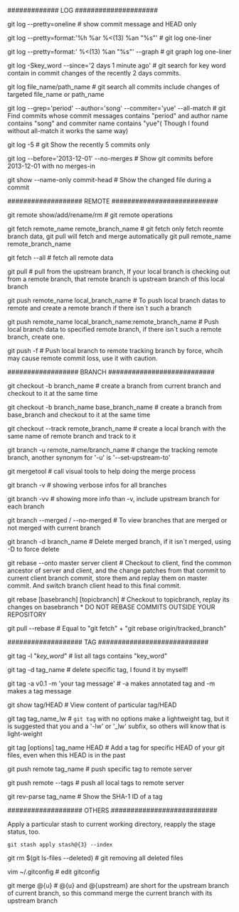 #############           LOG         #####################

git log --pretty=oneline                                        # show commit message and HEAD only

git log --pretty=format:'%h  %ar %<(13) %an "%s"'               # git log one-liner

git log --pretty=format:' %<(13) %an "%s"' --graph              # git graph log one-liner

git log -Skey_word --since='2 days 1 minute ago'                # git search for key word contain in commit changes of the recently 2 days commits.

git log file_name/path_name                                     # git search all commits include changes of targeted file_name or path_name

git log --grep='period' --author='song' --commiter='yue' --all-match             # git Find commits whose commit messages contains "period" and author name contains "song" and commiter name contains "yue"( Though I found without all-match it works the same way)

git log -5                                                      # git Show the recently 5 commits only

git log --before='2013-12-01' --no-merges                       # Show git commits before 2013-12-01 with no merges-in

git show --name-only commit-head                                # Show the changed file during a commit



###################         REMOTE          ###########################

git remote show/add/rename/rm                                   # git remote operations

git fetch remote_name remote_branch_name                        # git fetch only fetch reomte branch data, git pull will fetch and merge automatically
git pull  remote_name remote_branch_name

git fetch --all                                                 #  fetch all remote data

git pull                                                        # pull from the upstream branch, If your local branch is checking out from a remote branch, that remote branch is upstream branch of this local branch

git push remote_name  local_branch_name                         # To push local branch datas to remote and create a remote branch if there isn`t such a branch

git push remote_name local_branch_name:remote_branch_name       # Push local branch data to specified remote branch, if there isn`t such a remote branch, create one.

git push -f                                                     # Push local branch to remote tracking branch by force, whcih may cause remote commit loss, use it with caution.

##################          BRANCH          ###########################

git checkout -b branch_name                                     # create a branch from current branch and checkout to it at the same time

git checkout -b branch_name base_branch_name                    # create a branch from base_branch and checkout to it at the same time

git checkout --track remote_branch_name                         # create a local branch with the same name of remote branch and track to it

git branch -u remote_name/branch_name                           # change the tracking remote branch, another synonym for '-u' is '--set-upstream-to'

git mergetool                                                   # call visual tools to help doing the merge process

git branch -v                                                   # showing verbose infos for all branches

git branch -vv                                                  # showing more info than -v, include upstream branch for each branch

git branch --merged / --no-merged                               # To view branches that are merged or not merged with current branch

git branch -d branch_name                                       # Delete merged branch, if it isn`t merged, using -D to force delete

git rebase --onto master server client                          # Checkout to client, find the common ancestor of server and client, and the change patches from that commit to current client branch commit, store them and replay them on master commit. And switch branch client head to this final commit.

git rebase [basebranch] [topicbranch]                           # Checkout to topicbranch, replay its changes on basebranch
    * DO NOT REBASE COMMITS OUTSIDE YOUR REPOSITORY

git pull --rebase                                               # Equal to "git fetch" + "git rebase origin/tracked_branch"


###################         TAG             ############################


git tag -l "*key_word*"                                         # list all tags contains "key_word"

git tag -d tag_name                                             # delete specific tag, I found it by myself!

git tag -a v0.1 -m 'your tag message'                           # -a makes annotated tag and -m makes a tag message

git show tag/HEAD                                               #  View content of particular tag/HEAD

git tag tag_name_lw                                             # `git tag` with no options make a lightweight tag, but it is suggested that you and a '-lw' or '_lw' subfix, so others will know that is light-weight

git tag [options] tag_name HEAD                                 # Add a tag for specific HEAD of your git files, even when this HEAD is in the past

git push remote tag_name                                        # push specific tag to remote server

git push remote --tags                                          # push all local tags to remote server

git rev-parse tag_name                                          # Show the SHA-1 ID of a tag


###################         OTHERS          ###########################

Apply a particular stash to current working directory, reapply the stage status, too.

    git stash apply stash@{3} --index


git rm $(git ls-files --deleted)                                # git removing all deleted files

vim ~/.gitconfig                                                # edit gitconfig

git merge @{u}                                                  # @{u} and @{upstream} are short for the upstream branch of current branch, so this command merge the current branch with its upstream branch
